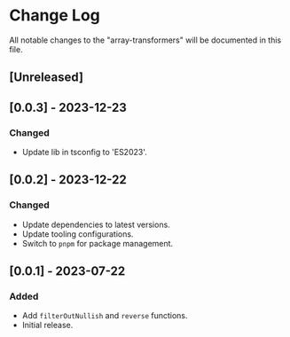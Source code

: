 # Change Log

All notable changes to the "array-transformers" will be documented in this file.

## [Unreleased]

## [0.0.3] - 2023-12-23

### Changed

- Update lib in tsconfig to 'ES2023'.

## [0.0.2] - 2023-12-22

### Changed

- Update dependencies to latest versions.
- Update tooling configurations.
- Switch to `pnpm` for package management.

## [0.0.1] - 2023-07-22

### Added

- Add `filterOutNullish` and `reverse` functions.
- Initial release.

<!--
See: https://common-changelog.org/

## [0.0.1] - 2023-01-01

### Changed

### Added

### Removed

### Fixed
-->
